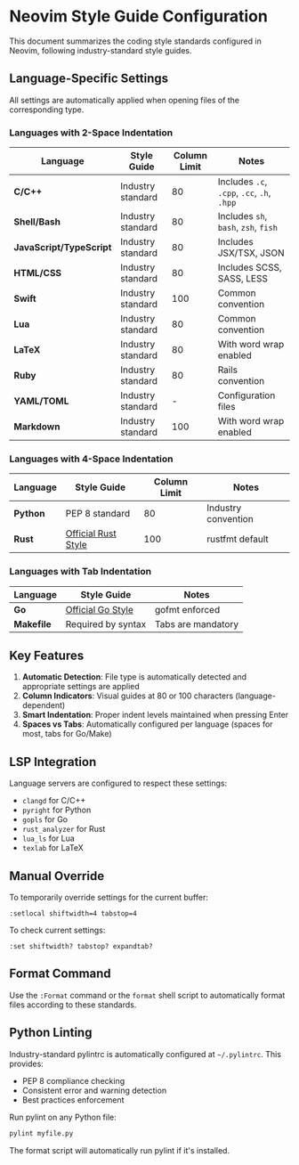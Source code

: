 # Neovim Style Guide Configuration

This document summarizes the coding style standards configured in Neovim, following industry-standard style guides.

## Language-Specific Settings

All settings are automatically applied when opening files of the corresponding type.

### Languages with 2-Space Indentation

| Language | Style Guide | Column Limit | Notes |
|----------|-------------|--------------|-------|
| **C/C++** | Industry standard | 80 | Includes `.c`, `.cpp`, `.cc`, `.h`, `.hpp` |
| **Shell/Bash** | Industry standard | 80 | Includes `sh`, `bash`, `zsh`, `fish` |
| **JavaScript/TypeScript** | Industry standard | 80 | Includes JSX/TSX, JSON |
| **HTML/CSS** | Industry standard | 80 | Includes SCSS, SASS, LESS |
| **Swift** | Industry standard | 100 | Common convention |
| **Lua** | Industry standard | 80 | Common convention |
| **LaTeX** | Industry standard | 80 | With word wrap enabled |
| **Ruby** | Industry standard | 80 | Rails convention |
| **YAML/TOML** | Industry standard | - | Configuration files |
| **Markdown** | Industry standard | 100 | With word wrap enabled |

### Languages with 4-Space Indentation

| Language | Style Guide | Column Limit | Notes |
|----------|-------------|--------------|-------|
| **Python** | PEP 8 standard | 80 | Industry convention |
| **Rust** | [Official Rust Style](https://doc.rust-lang.org/1.0.0/style/) | 100 | rustfmt default |

### Languages with Tab Indentation

| Language | Style Guide | Notes |
|----------|-------------|-------|
| **Go** | [Official Go Style](https://golang.org/doc/effective_go.html) | gofmt enforced |
| **Makefile** | Required by syntax | Tabs are mandatory |

## Key Features

1. **Automatic Detection**: File type is automatically detected and appropriate settings are applied
2. **Column Indicators**: Visual guides at 80 or 100 characters (language-dependent)
3. **Smart Indentation**: Proper indent levels maintained when pressing Enter
4. **Spaces vs Tabs**: Automatically configured per language (spaces for most, tabs for Go/Make)

## LSP Integration

Language servers are configured to respect these settings:
- `clangd` for C/C++
- `pyright` for Python
- `gopls` for Go
- `rust_analyzer` for Rust
- `lua_ls` for Lua
- `texlab` for LaTeX

## Manual Override

To temporarily override settings for the current buffer:
```vim
:setlocal shiftwidth=4 tabstop=4
```

To check current settings:
```vim
:set shiftwidth? tabstop? expandtab?
```

## Format Command

Use the `:Format` command or the `format` shell script to automatically format files according to these standards.

## Python Linting

Industry-standard pylintrc is automatically configured at `~/.pylintrc`. This provides:
- PEP 8 compliance checking
- Consistent error and warning detection
- Best practices enforcement

Run pylint on any Python file:
```bash
pylint myfile.py
```

The format script will automatically run pylint if it's installed.